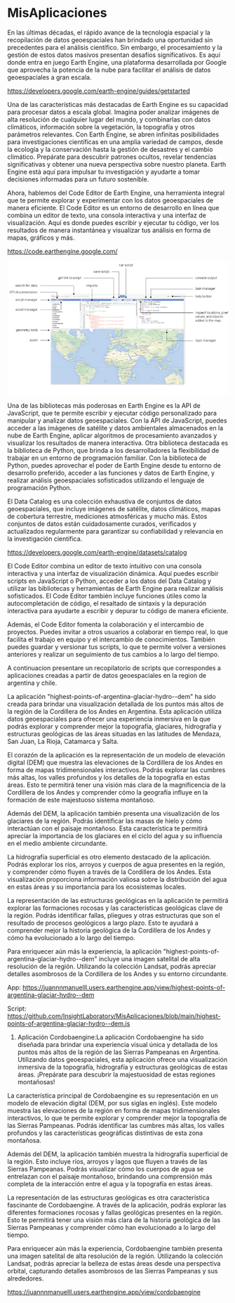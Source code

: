 # MisAplicaciones
En las últimas décadas, el rápido avance de la tecnología espacial y la recopilación de datos geoespaciales han brindado una oportunidad sin precedentes para el análisis científico. Sin embargo, el procesamiento y la gestión de estos datos masivos presentan desafíos significativos. Es aquí donde entra en juego Earth Engine, una plataforma desarrollada por Google que aprovecha la potencia de la nube para facilitar el análisis de datos geoespaciales a gran escala.

https://developers.google.com/earth-engine/guides/getstarted

Una de las características más destacadas de Earth Engine es su capacidad para procesar datos a escala global. Imagina poder analizar imágenes de alta resolución de cualquier lugar del mundo, y combinarlas con datos climáticos, información sobre la vegetación, la topografía y otros parámetros relevantes. Con Earth Engine, se abren infinitas posibilidades para investigaciones científicas en una amplia variedad de campos, desde la ecología y la conservación hasta la gestión de desastres y el cambio climático. Prepárate para descubrir patrones ocultos, revelar tendencias significativas y obtener una nueva perspectiva sobre nuestro planeta. Earth Engine está aquí para impulsar tu investigación y ayudarte a tomar decisiones informadas para un futuro sostenible.

Ahora, hablemos del Code Editor de Earth Engine, una herramienta integral que te permite explorar y experimentar con los datos geoespaciales de manera eficiente. El Code Editor es un entorno de desarrollo en línea que combina un editor de texto, una consola interactiva y una interfaz de visualización. Aquí es donde puedes escribir y ejecutar tu código, ver los resultados de manera instantánea y visualizar tus análisis en forma de mapas, gráficos y más.

https://code.earthengine.google.com/

![Texto alternativo](https://github.com/InsightLaboratory/MisAplicaciones/blob/main/ee1.png?raw=true)

Una de las bibliotecas más poderosas en Earth Engine es la API de JavaScript, que te permite escribir y ejecutar código personalizado para manipular y analizar datos geoespaciales. Con la API de JavaScript, puedes acceder a las imágenes de satélite y datos ambientales almacenados en la nube de Earth Engine, aplicar algoritmos de procesamiento avanzados y visualizar los resultados de manera interactiva. Otra biblioteca destacada es la biblioteca de Python, que brinda a los desarrolladores la flexibilidad de trabajar en un entorno de programación familiar. Con la biblioteca de Python, puedes aprovechar el poder de Earth Engine desde tu entorno de desarrollo preferido, acceder a las funciones y datos de Earth Engine, y realizar análisis geoespaciales sofisticados utilizando el lenguaje de programación Python.

El Data Catalog es una colección exhaustiva de conjuntos de datos geoespaciales, que incluye imágenes de satélite, datos climáticos, mapas de cobertura terrestre, mediciones atmosféricas y mucho más. Estos conjuntos de datos están cuidadosamente curados, verificados y actualizados regularmente para garantizar su confiabilidad y relevancia en la investigación científica.

https://developers.google.com/earth-engine/datasets/catalog

El Code Editor combina un editor de texto intuitivo con una consola interactiva y una interfaz de visualización dinámica. Aquí puedes escribir scripts en JavaScript o Python, acceder a los datos del Data Catalog y utilizar las bibliotecas y herramientas de Earth Engine para realizar análisis sofisticados. El Code Editor también incluye funciones útiles como la autocompletación de código, el resaltado de sintaxis y la depuración interactiva para ayudarte a escribir y depurar tu código de manera eficiente.

Además, el Code Editor fomenta la colaboración y el intercambio de proyectos. Puedes invitar a otros usuarios a colaborar en tiempo real, lo que facilita el trabajo en equipo y el intercambio de conocimientos. También puedes guardar y versionar tus scripts, lo que te permite volver a versiones anteriores y realizar un seguimiento de tus cambios a lo largo del tiempo.



 A continuacion presentare un recopilatorio de scripts que correspondes a aplicaciones creadas a partir de datos geoespaciales en la region de argentina y chile.

La aplicación "highest-points-of-argentina-glaciar-hydro--dem" ha sido creada para brindar una visualización detallada de los puntos más altos de la región de la Cordillera de los Andes en Argentina. Esta aplicación utiliza datos geoespaciales para ofrecer una experiencia inmersiva en la que podrás explorar y comprender mejor la topografía, glaciares, hidrografía y estructuras geológicas de las áreas situadas en las latitudes de Mendaza, San Juan, La Rioja, Catamarca y Salta.

El corazón de la aplicación es la representación de un modelo de elevación digital (DEM) que muestra las elevaciones de la Cordillera de los Andes en forma de mapas tridimensionales interactivos. Podrás explorar las cumbres más altas, los valles profundos y los detalles de la topografía en estas áreas. Esto te permitirá tener una visión más clara de la magnificencia de la Cordillera de los Andes y comprender cómo la geografía influye en la formación de este majestuoso sistema montañoso.

Además del DEM, la aplicación también presenta una visualización de los glaciares de la región. Podrás identificar las masas de hielo y cómo interactúan con el paisaje montañoso. Esta característica te permitirá apreciar la importancia de los glaciares en el ciclo del agua y su influencia en el medio ambiente circundante.

La hidrografía superficial es otro elemento destacado de la aplicación. Podrás explorar los ríos, arroyos y cuerpos de agua presentes en la región, y comprender cómo fluyen a través de la Cordillera de los Andes. Esta visualización proporciona información valiosa sobre la distribución del agua en estas áreas y su importancia para los ecosistemas locales.

La representación de las estructuras geológicas en la aplicación te permitirá explorar las formaciones rocosas y las características geológicas clave de la región. Podrás identificar fallas, pliegues y otras estructuras que son el resultado de procesos geológicos a largo plazo. Esto te ayudará a comprender mejor la historia geológica de la Cordillera de los Andes y cómo ha evolucionado a lo largo del tiempo.

Para enriquecer aún más la experiencia, la aplicación "highest-points-of-argentina-glaciar-hydro--dem" incluye una imagen satelital de alta resolución de la región. Utilizando la colección Landsat, podrás apreciar detalles asombrosos de la Cordillera de los Andes y su entorno circundante.

App:
https://juannnmanuelll.users.earthengine.app/view/highest-points-of-argentina-glaciar-hydro--dem

Script:
https://github.com/InsightLaboratory/MisAplicaciones/blob/main/highest-points-of-argentina-glaciar-hydro--dem.js

 
1. Aplicación Cordobaengine:La aplicación Cordobaengine ha sido diseñada para brindar una experiencia visual única y detallada de los puntos más altos de la región de las Sierras Pampeanas en Argentina. Utilizando datos geoespaciales, esta aplicación ofrece una visualización inmersiva de la topografía, hidrografía y estructuras geológicas de estas áreas. ¡Prepárate para descubrir la majestuosidad de estas regiones montañosas!

La característica principal de Cordobaengine es su representación en un modelo de elevación digital (DEM, por sus siglas en inglés). Este modelo muestra las elevaciones de la región en forma de mapas tridimensionales interactivos, lo que te permite explorar y comprender mejor la topografía de las Sierras Pampeanas. Podrás identificar las cumbres más altas, los valles profundos y las características geográficas distintivas de esta zona montañosa.

Además del DEM, la aplicación también muestra la hidrografía superficial de la región. Esto incluye ríos, arroyos y lagos que fluyen a través de las Sierras Pampeanas. Podrás visualizar cómo los cuerpos de agua se entrelazan con el paisaje montañoso, brindando una comprensión más completa de la interacción entre el agua y la topografía en estas áreas.

La representación de las estructuras geológicas es otra característica fascinante de Cordobaengine. A través de la aplicación, podrás explorar las diferentes formaciones rocosas y fallas geológicas presentes en la región. Esto te permitirá tener una visión más clara de la historia geológica de las Sierras Pampeanas y comprender cómo han evolucionado a lo largo del tiempo.

Para enriquecer aún más la experiencia, Cordobaengine también presenta una imagen satelital de alta resolución de la región. Utilizando la colección Landsat, podrás apreciar la belleza de estas áreas desde una perspectiva orbital, capturando detalles asombrosos de las Sierras Pampeanas y sus alrededores.

 https://juannnmanuelll.users.earthengine.app/view/cordobaengine




